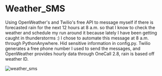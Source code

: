 # Weather_SMS
Using OpenWeather's and Twilio's free API to message myself if there is forecasted rain for the next 12 hours at 8 a.m. so that I know to check the weather and schedule my run around it because lately I have been getting caught in thunderstorms :) 
I chose to automate this message at 8 a.m. through PythonAnywhere. Hid sensitive information in config.py. Twilio generates a free phone number I used to send the messages, and OpenWeather provides hourly data through OneCall 2.8, rain is based off weather ID.

![weather_sms](https://github.com/andreapeterson/Weather_SMS/assets/134665743/18a2bcd0-6942-49ba-b916-288539e1406b)
